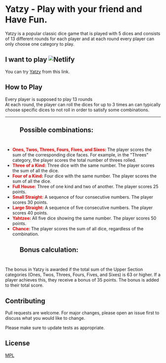 # Yatzy - Play with your friend and Have Fun.

Yatzy is a popular classic dice game that is played with 5 dices and consists of 13 different rounds for each player and at each round every player can only choose one category to play.

## I want to play ![Netlify](https://img.shields.io/netlify/cc0b8ddd-92ad-458e-8bad-7c3fc24408be)

You can try [Yatzy](https://yatzyy.netlify.app/) from this link.

## How to Play

Every player is supposed to play 13 rounds <br>
At each round, the player can roll the dices for up to 3 times
an can typically choose specific dices to not roll in order to satisfy some combinations.

---

 <h2>  &emsp;&emsp; Possible combinations:<br><br></h2>
 
 <ul>
 
 <li>  <font color="red"> <b> Ones, Twos, Threes, Fours, Fives, and Sixes: </b> </font> The player scores the sum of the corresponding dice faces. For example, in the "Threes" category, the player scores the total number of threes rolled.</li>
<li>  <font color="red"> <b> Three of a Kind:</b> </font> Three dice with the same number. The player scores the sum of all the dice.</li>
<li>  <font color="red"> <b> Four of a Kind:</b> </font> Four dice with the same number. The player scores the sum of all the dice.</li>
<li>  <font color="red"> <b> Full House:</b> </font> Three of one kind and two of another. The player scores 25 points.</li>
<li>  <font color="red"> <b> Small Straight:</b> </font> A sequence of four consecutive numbers. The player scores 30 points.</li>
<li>  <font color="red"> <b> Large Straight:</b> </font> A sequence of five consecutive numbers. The player scores 40 points.</li>
<li>  <font color="red"> <b>  Yahtzee: </b> </font> All five dice showing the same number. The player scores 50 points.</li>
<li>  <font color="red"> <b>  Chance: </b> </font> The player scores the sum of all dice, regardless of the combination.</li>
 </ul>
 
 
 <h2>  &emsp;&emsp; Bonus calculation:<br><br></h2>
 
 The bonus in Yatzy is awarded if the total sum of the Upper Section categories (Ones, Twos, Threes, Fours, Fives, and Sixes) is 63 or higher. If a player achieves this, they receive a bonus of 35 points. The bonus is added to their total score.

## Contributing

Pull requests are welcome. For major changes, please open an issue first
to discuss what you would like to change.

Please make sure to update tests as appropriate.

## License

[MPL](https://www.mozilla.org/en-US/MPL/2.0/)
